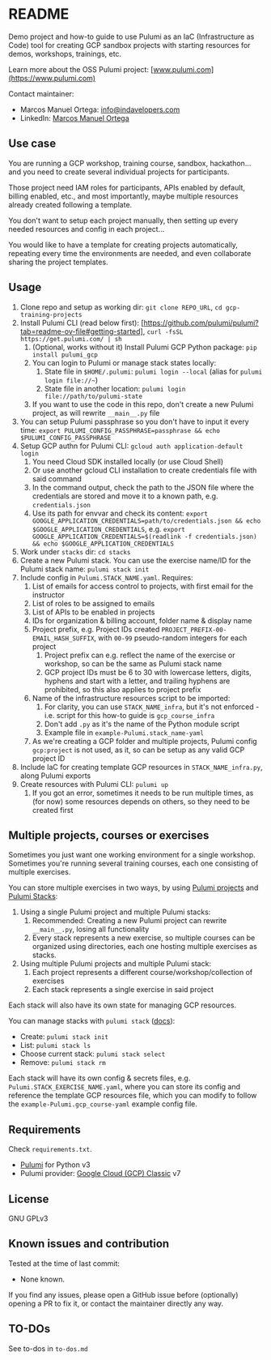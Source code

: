 # README

Demo project and how-to guide to use Pulumi as an IaC (Infrastructure as Code) tool for creating GCP sandbox projects with starting resources for demos, workshops, trainings, etc.

Learn more about the OSS Pulumi project: [www.pulumi.com](https://www.pulumi.com)

Contact maintainer:

- Marcos Manuel Ortega: <info@indavelopers.com>
- LinkedIn: [Marcos Manuel Ortega](https://www.linkedin.com/in/marcosmanuelortega)

## Use case

You are running a GCP workshop, training course, sandbox, hackathon... and you need to create several individual projects for participants.

Those project need IAM roles for participants, APIs enabled by default, billing enabled, etc., and most importantly, maybe multiple resources already created following a template.

You don't want to setup each project manually, then setting up every needed resources and config in each project...

You would like to have a template for creating projects automatically, repeating every time the environments are needed, and even collaborate sharing the project templates.

## Usage

1. Clone repo and setup as working dir: `git clone REPO_URL`, `cd gcp-training-projects`
1. Install Pulumi CLI (read below first): [https://github.com/pulumi/pulumi?tab=readme-ov-file#getting-started], `curl -fsSL https://get.pulumi.com/ | sh`
    1. (Optional, works without it) Install Pulumi GCP Python package: `pip install pulumi_gcp`
    1. You can login to Pulumi or manage stack states locally:
        1. State file in `$HOME/.pulumi`: `pulumi login --local` (alias for `pulumi login file://~`)
        1. State file in another location: `pulumi login file://path/to/pulumi-state`
    1. If you want to use the code in this repo, don't create a new Pulumi project, as will rewrite `__main__.py` file
1. You can setup Pulumi passphrase so you don't have to input it every time: `export PULUMI_CONFIG_PASSPHRASE=passphrase && echo $PULUMI_CONFIG_PASSPHRASE`
1. Setup GCP authn for Pulumi CLI: `gcloud auth application-default login`
    1. You need Cloud SDK installed locally (or use Cloud Shell)
    1. Or use another gcloud CLI installation to create credentials file with said command
    1. In the command output, check the path to the JSON file where the credentials are stored and move it to a known path, e.g. `credentials.json`
    1. Use its path for envvar and check its content: `export GOOGLE_APPLICATION_CREDENTIALS=path/to/credentials.json && echo $GOOGLE_APPLICATION_CREDENTIALS`, e.g. `export GOOGLE_APPLICATION_CREDENTIALS=$(readlink -f credentials.json) && echo $GOOGLE_APPLICATION_CREDENTIALS`
1. Work under `stacks` dir: `cd stacks`
1. Create a new Pulumi stack. You can use the exercise name/ID for the Pulumi stack name: `pulumi stack init`
1. Include config in `Pulumi.STACK_NAME.yaml`. Requires:
    1. List of emails for access control to projects, with first email for the instructor
    1. List of roles to be assigned to emails
    1. List of APIs to be enabled in projects
    1. IDs for organization & billing account, folder name & display name
    1. Project prefix, e.g. Project IDs created `PROJECT_PREFIX-00-EMAIL_HASH_SUFFIX`, with `00-99` pseudo-random integers for each project
        1. Project prefix can e.g. reflect the name of the exercise or workshop, so can be the same as Pulumi stack name
        1. GCP project IDs must be 6 to 30 with lowercase letters, digits, hyphens and start with a letter, and trailing hyphens are prohibited, so this also applies to project prefix
    1. Name of the infrastructure resources script to be imported:
        1. For clarity, you can use `STACK_NAME_infra`, but it's not enforced - i.e. script for this how-to guide is `gcp_course_infra`
        1. Don't add `.py` as it's the name of the Python module script
        1. Example file in `example-Pulumi.stack_name-yaml`
    1. As we're creating a GCP folder and multiple projects, Pulumi config `gcp:project` is not used, as it, so can be setup as any valid GCP project ID
1. Include IaC for creating template GCP resources in `STACK_NAME_infra.py`, along Pulumi exports
1. Create resources with Pulumi CLI: `pulumi up`
    1. If you got an error, sometimes it needs to be run multiple times, as (for now) some resources depends on others, so they need to be created first

## Multiple projects, courses or exercises

Sometimes you just want one working environment for a single workshop. Sometimes you're running several training courses, each one consisting of multiple exercises.

You can store multiple exercises in two ways, by using [Pulumi projects](https://www.pulumi.com/docs/concepts/project/) and [Pulumi Stacks](https://www.pulumi.com/docs/concepts/stack/):

1. Using a single Pulumi project and multiple Pulumi stacks:
    1. Recommended: Creating a new Pulumi project can rewrite `__main__.py`, losing all functionality
    1. Every stack represents a new exercise, so multiple courses can be organized using directories, each one hosting multiple exercises as stacks.
1. Using multiple Pulumi projects and multiple Pulumi stack:
    1. Each project represents a different course/workshop/collection of exercises
    1. Each stack represents a single exercise in said project

Each stack will also have its own state for managing GCP resources.

You can manage stacks with `pulumi stack` ([docs](https://www.pulumi.com/docs/cli/commands/pulumi_stack/)):

- Create: `pulumi stack init`
- List: `pulumi stack ls`
- Choose current stack: `pulumi stack select`
- Remove: `pulumi stack rm`

Each stack will have its own config & secrets files, e.g. `Pulumi.STACK_EXERCISE_NAME.yaml`, where you can store its config and reference the template GCP resources file, which you can modify to follow the `example-Pulumi.gcp_course-yaml` example config file.

## Requirements

Check `requirements.txt`.

- [Pulumi](https://www.pulumi.com/docs/) for Python v3
- Pulumi provider: [Google Cloud (GCP) Classic](https://www.pulumi.com/registry/packages/gcp/) v7

## License

GNU GPLv3

## Known issues and contribution

Tested at the time of last commit:

- None known.

If you find any issues, please open a GitHub issue before (optionally) opening a PR to fix it, or contact the maintainer directly any way.

## TO-DOs

See to-dos in `to-dos.md`
